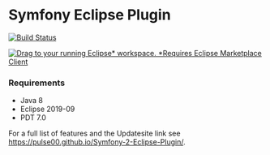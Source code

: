 Symfony Eclipse Plugin
======================

[![Build Status](https://secure.travis-ci.org/pulse00/Symfony-2-Eclipse-Plugin.png)](http://travis-ci.org/pulse00/Symfony-2-Eclipse-Plugin)

<a href="http://marketplace.eclipse.org/marketplace-client-intro?mpc_install=220368" class="drag" title="Drag to your running Eclipse* workspace. *Requires Eclipse Marketplace Client"><img typeof="foaf:Image" class="img-responsive" src="https://marketplace.eclipse.org/sites/all/themes/solstice/public/images/marketplace/btn-install.png" alt="Drag to your running Eclipse* workspace. *Requires Eclipse Marketplace Client" /></a>

### Requirements

- Java 8
- Eclipse 2019-09
- PDT 7.0

For a full list of features and the Updatesite link see https://pulse00.github.io/Symfony-2-Eclipse-Plugin/.

